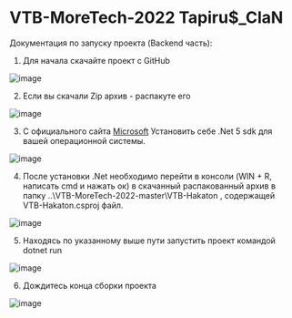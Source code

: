 # VTB-MoreTech-2022 Tapiru$_ClaN
Документация по запуску проекта (Backend часть):
1. Для начала скачайте проект с GitHub

![image](https://user-images.githubusercontent.com/64648731/194741521-dcd28f70-0ae6-46d3-98da-244504ce760e.png)


2. Если вы скачали Zip архив - распакуте его

![image](https://user-images.githubusercontent.com/64648731/194741541-7f47ef61-a6d0-4d81-a0e5-42deb32f8256.png)


3. С официального сайта [Microsoft](https://dotnet.microsoft.com/en-us/download/dotnet/5.0) Установить себе .Net 5 sdk для вашей операционной системы. 

![image](https://user-images.githubusercontent.com/64648731/194743163-fdb8a3f7-fbd8-4c0b-8786-248d7efa00ba.png)


4. После установки .Net необходимо перейти в консоли (WIN + R, написать cmd и нажать ок) в скачанный распакованный архив в папку ..\VTB-MoreTech-2022-master\VTB-Hakaton , содержащей VTB-Hakaton.csproj файл. 

![image](https://user-images.githubusercontent.com/64648731/194741561-efe08e00-127b-414c-a7d1-24cd8a4d3cc7.png)


5. Находясь по указанному выше пути запустить проект командой dotnet run

![image](https://user-images.githubusercontent.com/64648731/194743302-1f4b8d35-10a4-401e-8359-aacc6cdca272.png)


6. Дождитесь конца сборки проекта

![image](https://user-images.githubusercontent.com/64648731/194743311-ca4f5472-cd32-4590-9193-825f6eecdd8f.png)

